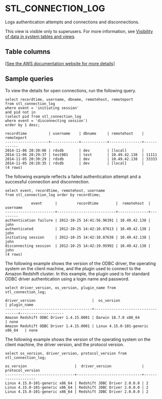 # STL\_CONNECTION\_LOG<a name="r_STL_CONNECTION_LOG"></a>

Logs authentication attempts and connections and disconnections\.

This view is visible only to superusers\. For more information, see [Visibility of data in system tables and views](c_visibility-of-data.md)\.

## Table columns<a name="r_STL_CONNECTION_LOG-table-columns2"></a>

[\[See the AWS documentation website for more details\]](http://docs.aws.amazon.com/redshift/latest/dg/r_STL_CONNECTION_LOG.html)

## Sample queries<a name="r_STL_CONNECTION_LOG-sample-queries2"></a>

To view the details for open connections, run the following query\.

```
select recordtime, username, dbname, remotehost, remoteport
from stl_connection_log
where event = 'initiating session'
and pid not in 
(select pid from stl_connection_log
where event = 'disconnecting session')
order by 1 desc;

recordtime          | username    | dbname     | remotehost    | remoteport                      
--------------------+-------------+------------+---------------+------------
2014-11-06 20:30:06 | rdsdb       | dev        | [local]       |                            
2014-11-06 20:29:37 | test001     | test       | 10.49.42.138  | 11111                           
2014-11-05 20:30:29 | rdsdb       | dev        | 10.49.42.138  | 33333                                                 
2014-11-05 20:28:35 | rdsdb       | dev        | [local]       |  
(4 rows)
```

The following example reflects a failed authentication attempt and a successful connection and disconnection\. 

```
select event, recordtime, remotehost, username
from stl_connection_log order by recordtime;            

            event      |         recordtime        |  remotehost  | username                      
-----------------------+---------------------------+--------------+---------
authentication failure | 2012-10-25 14:41:56.96391 | 10.49.42.138 | john                                              
authenticated          | 2012-10-25 14:42:10.87613 | 10.49.42.138 | john                                              
initiating session     | 2012-10-25 14:42:10.87638 | 10.49.42.138 | john                                              
disconnecting session  | 2012-10-25 14:42:19.95992 | 10.49.42.138 | john                                              
(4 rows)
```

The following example shows the version of the ODBC driver, the operating system on the client machine, and the plugin used to connect to the Amazon Redshift cluster\. In this example, the plugin used is for standard ODBC driver authentication using a login name and password\.

```
select driver_version, os_version, plugin_name from stl_connection_log;
                
driver_version                          |  os_version                       | plugin_name
----------------------------------------+-----------------------------------+--------------------
Amazon Redshift ODBC Driver 1.4.15.0001 | Darwin 18.7.0 x86_64              | none
Amazon Redshift ODBC Driver 1.4.15.0001 | Linux 4.15.0-101-generic x86_64   | none
```

The following example shows the version of the operating system on the client machine, the driver version, and the protocol version\.

```
select os_version, driver_version, protocol_version from stl_connection_log;
                
os_version                      |  driver_version              | protocol_version
--------------------------------+------------------------------+--------------------
Linux 4.15.0-101-generic x86_64 | Redshift JDBC Driver 2.0.0.0 | 2
Linux 4.15.0-101-generic x86_64 | Redshift JDBC Driver 2.0.0.0 | 2 
Linux 4.15.0-101-generic x86_64 | Redshift JDBC Driver 2.0.0.0 | 2
```
